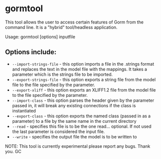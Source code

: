 # gormtool
This tool allows the user to access certain features of Gorm from the command line.  It is a "hybrid" tool/headless application.

Usage: gormtool [options] inputfile

## Options include:
* ```--import-strings-file``` - this option imports a file in the .strings format and replaces the text in the model file with the mappings.   It takes a parameter which is the strings file to be imported.
* ```--export-strings-file``` - this option exports a string file from the model file to the file specified by the parameter.
* ```--export-xliff``` - this option exports an XLIFF1.2 file from the model file to the file specified by the parameter.
* ```--import-class``` - this option parses the header given by the parameter passed in, it will break any existing connections if the class is instantiated
* ```--export-class``` - this option exports the named class (passed in as a parameter) to a file by the same name in the current directory
* ```--read``` - specifies this file is to be the one read... optional.  If not used the last parameter is considered the input file.
* ```--write``` - specifies the output file the model is to be written to

NOTE: This tool is currently experimental please report any bugs.  Thank you. GC
